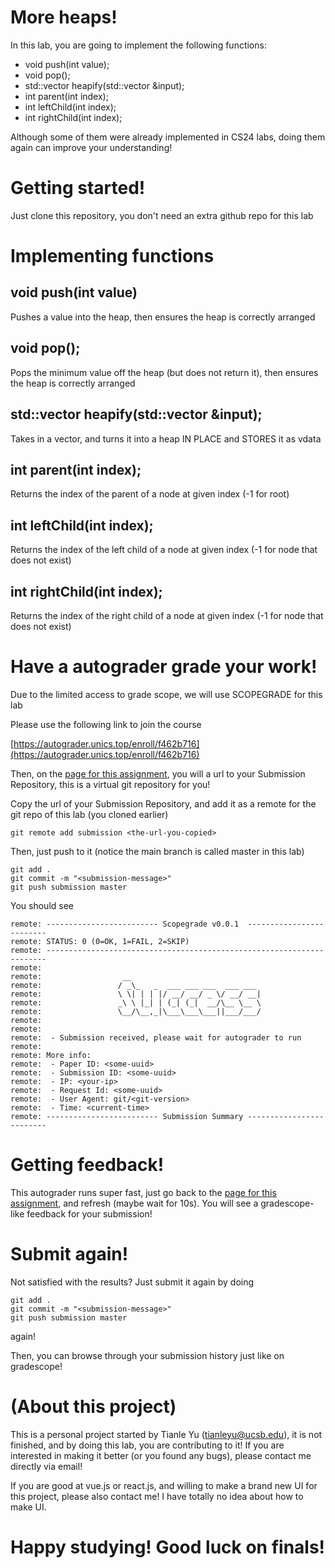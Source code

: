 # More heaps!
In this lab, you are going to implement the following functions:
- void push(int value);
- void pop();
- std::vector<int> heapify(std::vector<int> &input);
- int parent(int index);
- int leftChild(int index);
- int rightChild(int index);

Although some of them were already implemented in CS24 labs, doing them again can improve your understanding!

# Getting started!
Just clone this repository, you don't need an extra github repo for this lab

# Implementing functions
## void push(int value)
Pushes a value into the heap, then ensures the heap is correctly arranged
## void pop();
Pops the minimum value off the heap (but does not return it), then ensures the heap is correctly arranged
## std::vector<int> heapify(std::vector<int> &input);
Takes in a vector, and turns it into a heap IN PLACE and STORES it as vdata
## int parent(int index);
Returns the index of the parent of a node at given index (-1 for root)
## int leftChild(int index);
Returns the index of the left child of a node at given index (-1 for node that does not exist)
## int rightChild(int index);
Returns the index of the right child of a node at given index (-1 for node that does not exist)

# Have a autograder grade your work!
Due to the limited access to grade scope, we will use SCOPEGRADE for this lab

Please use the following link to join the course

[https://autograder.unics.top/enroll/f462b716](https://autograder.unics.top/enroll/f462b716)

Then, on the [page for this assignment](https://autograder.unics.top/app/courses/6923140a-52c2-4627-a4a9-5eed47715df4/assignments/29bd052e-2a99-4b42-98b6-9d68b7a9ef52), you will a url to your Submission Repository, this is a virtual git repository for you!

Copy the url of your Submission Repository, and add it as a remote for the git repo of this lab (you cloned earlier)
```{bash}
git remote add submission <the-url-you-copied>
```
Then, just push to it (notice the main branch is called master in this lab)
```{bash}
git add .
git commit -m "<submission-message>"
git push submission master
```

You should see
```{bash}
remote: ------------------------- Scopegrade v0.0.1  -------------------------
remote: STATUS: 0 (0=OK, 1=FAIL, 2=SKIP)
remote: ----------------------------------------------------------------------
remote: 
remote:                  __                             
remote:                 / _\_   _  ___ ___ ___  ___ ___ 
remote:                 \ \| | | |/ __/ __/ _ \/ __/ __|
remote:                 _\ \ |_| | (_| (_|  __/\__ \__ \
remote:                 \__/\__,_|\___\___\___||___/___/
remote: 
remote: 
remote:  - Submission received, please wait for autograder to run
remote: 
remote: More info:
remote:  - Paper ID: <some-uuid>
remote:  - Submission ID: <some-uuid>
remote:  - IP: <your-ip>
remote:  - Request Id: <some-uuid>
remote:  - User Agent: git/<git-version>
remote:  - Time: <current-time>
remote: ------------------------- Submission Summary -------------------------
```

# Getting feedback!
This autograder runs super fast, just go back to the [page for this assignment](https://autograder.unics.top/app/courses/6923140a-52c2-4627-a4a9-5eed47715df4/assignments/29bd052e-2a99-4b42-98b6-9d68b7a9ef52), and refresh (maybe wait for 10s). You will see a gradescope-like feedback for your submission!

# Submit again!
Not satisfied with the results? Just submit it again by doing
```{bash}
git add .
git commit -m "<submission-message>"
git push submission master
```
again!

Then, you can browse through your submission history just like on gradescope!

# (About this project)
This is a personal project started by Tianle Yu (tianleyu@ucsb.edu), it is not finished, and by doing this lab, you are contributing to it! If you are interested in making it better (or you found any bugs), please contact me directly via email!

If you are good at vue.js or react.js, and willing to make a brand new UI for this project, please also contact me! I have totally no idea about how to make UI.

# Happy studying! Good luck on finals!